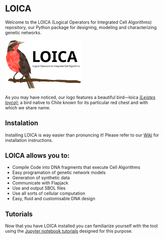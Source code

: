 # LOICA

Welcome to the LOICA (Logical Operators for Integrated Cell Algorithms) repository, our Python package for designing, modeling and characterizing genetic networks.

<img src="/images/LOICA_Logo.svg" alt="LOICA logo" width="250"/>

As you may have noticed, our logo features a beautiful bird—loica _[(Leistes loyca)](https://en.wikipedia.org/wiki/Long-tailed_meadowlark)_; a bird native to Chile known for its particular red chest and with which we share name.

## Instalation

Installing LOICA is way easier than pronuncing it! Please refer to our [Wiki](https://github.com/RudgeLab/LOICA/wiki) for installation instructions.

## LOICA allows you to:

- Compile Code into DNA fragments that execute Cell Algorithms
- Easy programation of genetic network models
- Generation of synthetic data
- Communicate with Flapjack
- Use and output SBOL files
- Use all sorts of cellular computation
- Easy, fluid and customisable DNA design

## Tutorials

Now that you have LOICA installed you can familiarize yourself with the tool using the [Jupyter notebook tutorials](https://github.com/RudgeLab/LOICA/tree/master/notebooks) designed for this purpose.
